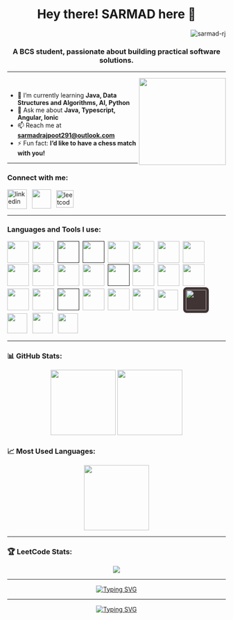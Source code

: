 <h1 align="center">Hey there! SARMAD here 👋</h1> <p align="right">
  <img src="https://komarev.com/ghpvc/?username=sarmad-rj&label=Profile%20views&color=0e75b6&style=flat" alt="sarmad-rj" />
</p>
<h3 align="center">A BCS student, passionate about building practical software solutions.</h3>

---
<img align="right" src="https://raw.githubusercontent.com/MicaelliMedeiros/micaellimedeiros/master/image/computer-illustration.png" height="200"/>
&nbsp;

- 🌱 I’m currently learning **Java, Data Structures and Algorithms, AI, Python**
- 💬 Ask me about **Java, Typescript, Angular, Ionic**
- 📫 Reach me at **sarmadrajpoot291@outlook.com**
- ⚡ Fun fact: **I’d like to have a chess match with you!**

---

<h3 align="left">Connect with me:</h3>
<p align="left">
  <a href="https://www.linkedin.com/in/sarmad-rj-1505and12/" target="_blank"><img align="center" src="https://skillicons.dev/icons?i=linkedin" alt="linkedin" height="45" width="45" /></a>&nbsp;&nbsp;
  <a href="https://www.hackerrank.com/profile/sarmadrajpoot291" target="_blank"><img align="center" src="https://cdn.worldvectorlogo.com/logos/hackerrank-4.svg" height="44" width="44" /></a>&nbsp;&nbsp;
  <a href="https://leetcode.com/sarmad-rj" target="_blank"><img align="center" src="https://raw.githubusercontent.com/rahuldkjain/github-profile-readme-generator/master/src/images/icons/Social/leet-code.svg" alt="leetcode" height="40" width="40" /></a>
</p>

---

<h3 align="left">Languages and Tools I use:</h3>
<p align="left">
  <!-- All skillicons.dev icons -->
  <a href="https://www.java.com/" target="_blank"><img src="https://skillicons.dev/icons?i=java" width="50" height="50"/></a>&nbsp;
  <a href="https://www.python.org/" target="_blank"><img src="https://skillicons.dev/icons?i=python" width="50" height="50"/></a>&nbsp;
  <a href="" target="_blank"><img src="https://skillicons.dev/icons?i=typescript" width="50" height="50"/></a>&nbsp;
  <a href="" target="_blank"><img src="https://skillicons.dev/icons?i=cpp" width="50" height="50"/></a>&nbsp;
  <a href="https://developer.mozilla.org/docs/Web/HTML" target="_blank"><img src="https://skillicons.dev/icons?i=html" width="50" height="50"/></a>&nbsp;
  <a href="https://developer.mozilla.org/docs/Web/CSS" target="_blank"><img src="https://skillicons.dev/icons?i=css" width="50" height="50"/></a>&nbsp;
  <a href="https://getbootstrap.com" target="_blank"><img src="https://skillicons.dev/icons?i=bootstrap" width="50" height="50"/></a>&nbsp;
  <a href="https://tailwindcss.com/" target="_blank"><img src="https://skillicons.dev/icons?i=tailwind" width="50" height="50"/></a>&nbsp;
  <a href="https://git-scm.com/" target="_blank"><img src="https://skillicons.dev/icons?i=git" width="50" height="50"/></a>&nbsp;
  <a href="https://github.com/Sarmad-Rj" target="_blank"><img src="https://skillicons.dev/icons?i=github" width="50" height="50"/></a>&nbsp;
  <a href="https://angular.io/" target="_blank"><img src="https://skillicons.dev/icons?i=angular" width="50" height="50"/></a>&nbsp;
  <a href="https://nodejs.org/" target="_blank"><img src="https://skillicons.dev/icons?i=nodejs" width="50" height="50"/></a>&nbsp;
  <a href="" target="_blank"><img src="https://skillicons.dev/icons?i=npm" width="50" height="50"/></a>&nbsp;
  <a href="https://firebase.google.com/" target="_blank"><img src="https://skillicons.dev/icons?i=firebase" width="50" height="50"/></a>&nbsp;
  <a href="https://postman.com" target="_blank"><img src="https://skillicons.dev/icons?i=postman" width="50" height="50"/></a>&nbsp;
  <a href="https://www.docker.com/" target="_blank"><img src="https://skillicons.dev/icons?i=docker" width="50" height="50"/></a>&nbsp;
  <a href="https://www.anaconda.com/" target="_blank"><img src="https://skillicons.dev/icons?i=anaconda" width="50" height="50"/></a>&nbsp;
  <a href="https://www.mongodb.com/" target="_blank"><img src="https://skillicons.dev/icons?i=mongodb" width="50" height="50"/></a>&nbsp;
  <a href="" target="_blank"><img src="https://skillicons.dev/icons?i=sqlite" width="50" height="50"/></a>&nbsp;
  <a href="https://code.visualstudio.com/" target="_blank"><img src="https://skillicons.dev/icons?i=vscode" width="50" height="50"/></a>&nbsp;
  <a href="https://www.jetbrains.com/idea/" target="_blank"><img src="https://skillicons.dev/icons?i=idea" width="50" height="50"/></a>&nbsp;
  <a href="https://www.jetbrains.com/pycharm/download/?section=windows#" target="_blank"><img src="https://skillicons.dev/icons?i=pycharm" width="50" height="50"/></a>&nbsp;
  <a href="https://ionicframework.com/" target="_blank"><img src="https://ionicacademy.com/wp-content/uploads/2020/02/ionic-Logo.svg" width="47" height="47"/></a>&nbsp;&nbsp;
  <a href="https://www.oracle.com/" target="_blank"><img src="https://matplotlib.org/_static/images/documentation.svg" width="47" height="47" style="background-color: #413434; padding: 6px; border-radius: 8px"/></a>&nbsp;&nbsp;
  <!-- Custom background icons for missing ones -->
  <a href="https://developer.android.com" target="_blank"><img src="https://cdn.jsdelivr.net/gh/devicons/devicon/icons/android/android-original.svg" width="46" height="46"/></a>&nbsp;&nbsp;
  <a href="https://streamlit.io/" target="_blank"><img src="https://cdn.jsdelivr.net/gh/devicons/devicon@latest/icons/streamlit/streamlit-original.svg" width="47" height="47"/></a>&nbsp;&nbsp;
  <a href="https://www.oracle.com/" target="_blank"><img src="https://upload.wikimedia.org/wikipedia/commons/5/50/Oracle_logo.svg" width="46" height="46"/></a>
</p>

<!-- [![My Skills](https://skillicons.dev/icons?i=angular,bootstrap,cpp,css,docker,anaconda,firebase,git,github,html,java,mongodb,nodejs,typescript,postman,vscode,idea,python,pycharm,npm,streamlit&perline=10)](https://skillicons.dev) -->

---

<h3 align="left">📊 GitHub Stats:</h3>
<p align="center">
  <img src="https://github-readme-stats.vercel.app/api?username=sarmad-rj&show_icons=true&theme=flag-india" height="150"/>
  <img src="https://nirzak-streak-stats.vercel.app/?user=Sarmad-Rj&theme=flag-india&hide_border=false" height="150"/>
<!--   <img src="https://github-readme-streak-stats.herokuapp.com/?user=sarmad-rj&theme=flag-india" height="150"/> -->
</p> 
<!-- codeSTACKr -->
<!-- tokyonight -->
<!-- aura_dark -->
<!-- ocean_dark -->

<h3 align="left">📈 Most Used Languages:</h3>
<p align="center">
  <img src="https://github-readme-stats.vercel.app/api/top-langs?username=sarmad-rj&show_icons=true&layout=compact&theme=flag-india" height="150"/>
</p>

---

<h3 align="left">🏆 LeetCode Stats:</h3>
<p align="center">
  <a href="https://leetcode.com/sarmad-rj">
    <img src="https://leetcard.jacoblin.cool/sarmad-rj?theme=light&font=Baloo%202&ext=contest" />
  </a>
</p>

--- 

<p align="center">
  <a href="https://git.io/typing-svg">
    <img src="https://readme-typing-svg.demolab.com?font=Fira+Code&size=15&pause=1000&color=FF8F1C&background=F9FF5300&center=true&vCenter=true&width=435&separator=%3C&lines=Technology+is+just+a+tool;+%3CThe+real+art+is+in+what+you+build+with+it.%3CAnd+you+know+what!%3F++%3CDebugging+is+like+detective+work%2C%3Cand+I+love+a+good+mystery." alt="Typing SVG" />
  </a>
</p>

---

<p align="center">
  <a href="https://git.io/typing-svg"><img src="https://readme-typing-svg.demolab.com?font=Fira+Code&size=15&pause=1000&color=FF8F1C&background=F9FF5300&center=true&vCenter=true&width=700&height=112&separator=%3C&lines=Technology+is+just+a+tool;+The+real+art+is+in+what+you+build+with+it.%3CAnd+you+know+what!%3F++%3CDebugging+is+like+detective+work%2C+and+I+love+a+good+mystery." alt="Typing SVG" /></a>
</p>
